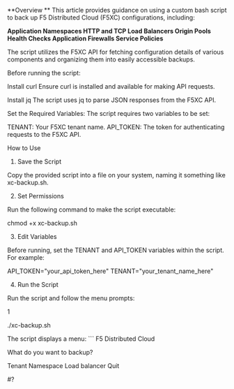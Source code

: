 

**Overview
**
This article provides guidance on using a custom bash script to back up F5 Distributed Cloud (F5XC) configurations, including:

**Application Namespaces
HTTP and TCP Load Balancers
Origin Pools
Health Checks
Application Firewalls
Service Policies**

The script utilizes the F5XC API for fetching configuration details of various components and organizing them into easily accessible backups.



Before running the script:

Install curl
Ensure curl is installed and available for making API requests.





Install jq
The script uses jq to parse JSON responses from the F5XC API.



Set the Required Variables:
The script requires two variables to be set:

TENANT: Your F5XC tenant name.
API_TOKEN: The token for authenticating requests to the F5XC API.






How to Use
1. Save the Script

Copy the provided script into a file on your system, naming it something like xc-backup.sh.

2. Set Permissions

Run the following command to make the script executable:

chmod +x xc-backup.sh

3. Edit Variables

Before running, set the TENANT and API_TOKEN variables within the script. For example:

API_TOKEN="your_api_token_here"
TENANT="your_tenant_name_here"

4. Run the Script

Run the script and follow the menu prompts:

1

./xc-backup.sh

The script displays a menu: ```
F5 Distributed Cloud

What do you want to backup?

Tenant
Namespace
Load balancer
Quit

#?
